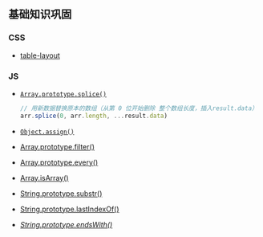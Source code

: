 ## 基础知识巩固

### CSS

- [table-layout](http://www.w3school.com.cn/cssref/pr_tab_table-layout.asp)



### JS

- [`Array.prototype.splice()`](https://developer.mozilla.org/zh-CN/docs/Web/JavaScript/Reference/Global_Objects/Array/splice)

  ```js
  // 用新数据替换原本的数组（从第 0 位开始删除 整个数组长度，插入result.data）
  arr.splice(0, arr.length, ...result.data)
  ```

- [`Object.assign()`](https://developer.mozilla.org/zh-CN/docs/Web/JavaScript/Reference/Global_Objects/Object/assign)

- [Array.prototype.filter()](https://developer.mozilla.org/zh-CN/docs/Web/JavaScript/Reference/Global_Objects/Array/filter)

- [Array.prototype.every()](https://developer.mozilla.org/zh-CN/docs/Web/JavaScript/Reference/Global_Objects/Array/every)

- [Array.isArray()](https://developer.mozilla.org/zh-CN/docs/Web/JavaScript/Reference/Global_Objects/Array/isArray)

- [String.prototype.substr()](https://developer.mozilla.org/en-US/docs/Web/JavaScript/Reference/Global_Objects/String/substr)

- [String.prototype.lastIndexOf()](https://developer.mozilla.org/en-US/docs/Web/JavaScript/Reference/Global_Objects/String/lastIndexOf)

- [*String.prototype.endsWith()*](https://developer.mozilla.org/zh-CN/docs/Web/JavaScript/Reference/Global_Objects/String/endsWith)

